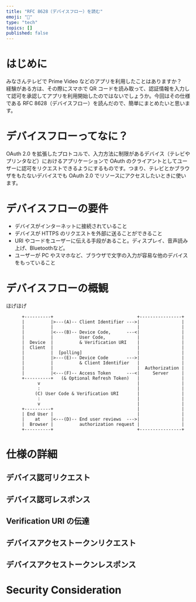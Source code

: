 ```yaml
---
title: "RFC 8628（デバイスフロー）を読む"
emoji: "🔖"
type: "tech"
topics: []
published: false
---
```


# はじめに
みなさんテレビで Prime Video などのアプリを利用したことはありますか？　経験がある方は、その際にスマホで QR コードを読み取って、認証情報を入力して認可を承認してアプリを利用開始したのではないでしょうか。今回はその仕様である RFC 8628（デバイスフロー）を読んだので、簡単にまとめたいと思います。

# デバイスフローってなに？
OAuth 2.0 を拡張したプロトコルで、入力方法に制限があるデバイス（テレビやプリンタなど）におけるアプリケーションで OAuth のクライアントとしてユーザーに認可をリクエストできるようにするものです。つまり、テレビとかブラウザをもたないデバイスでも OAuth 2.0 でリソースにアクセスしたいときに使います。

# デバイスフローの要件
- デバイスがインターネットに接続されていること
- デバイスが HTTPS のリクエストを外部に送ることができること
- URI やコードをユーザーに伝える手段があること。ディスプレイ、音声読み上げ、Bluetoothなど。
- ユーザーが PC やスマホなど、ブラウザで文字の入力が容易な他のデバイスをもっていること

# デバイスフローの概観
ほげほげ
```
      +----------+                                +----------------+
      |          |>---(A)-- Client Identifier --->|                |
      |          |                                |                |
      |          |<---(B)-- Device Code,      ---<|                |
      |          |          User Code,            |                |
      |  Device  |          & Verification URI    |                |
      |  Client  |                                |                |
      |          |  [polling]                     |                |
      |          |>---(E)-- Device Code       --->|                |
      |          |          & Client Identifier   |                |
      |          |                                |  Authorization |
      |          |<---(F)-- Access Token      ---<|     Server     |
      +----------+   (& Optional Refresh Token)   |                |
            v                                     |                |
            :                                     |                |
           (C) User Code & Verification URI       |                |
            :                                     |                |
            v                                     |                |
      +----------+                                |                |
      | End User |                                |                |
      |    at    |<---(D)-- End user reviews  --->|                |
      |  Browser |          authorization request |                |
      +----------+                                +----------------+
```

# 仕様の詳細
## デバイス認可リクエスト
## デバイス認可レスポンス
## Verification URI の伝達
## デバイスアクセストークンリクエスト
## デバイスアクセストークンレスポンス

# Security Consideration
